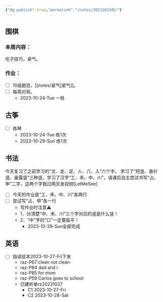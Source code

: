 ```yaml
---
{"dg-publish":true,"permalink":"/notes/20231023周/"}
---
```


## 围棋
### 本周内容：
吃子技巧，紧气。
### 作业：
- [ ] 10级题目，[[notes/紧气\|紧气]]。
- [ ] 每周对局。
	- 2023-10-24-Tue 一局
## 古筝
- [ ] 练琴
	- 2023-10-24-Tue 练1次
	- 2023-10-29-Sun 练1次
## 书法
今天复习了之前学习的“文、走、足、人、八、入”六个字。
学习了“短竖、悬针竖、垂露竖”三种竖，学习了汉字“工、禾、中、川”，请课后自主尝试书写“占、申”二字，这两个字我过两天发视频[LetMeSee]
- [ ] 今天的作业是“工、禾、中、川”各两行
- [ ] 尝试写“占、申”各一行
	- 写作业时注意⚠️
	- 1、分清楚“中、禾、川”三个字对应的竖是什么竖！
	- 2、“中”字的“口”一定要扁平！
		- 2023-10-29-Sun全部完成
## 英语
- [ ] 指读绘本2023-10-27-Fri下发
	- raz-P67 clean not clean
	- raz-P84 dad and i
	- raz-P85 for mom
	- raz-P59 Carlos goes to school
	- 已建听单rz20231027
		- C1 2023-10-27-Fri
		- C2 2023-10-28-Sat